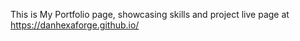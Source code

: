 This is My Portfolio page, showcasing skills and project 
live page at https://danhexaforge.github.io/
